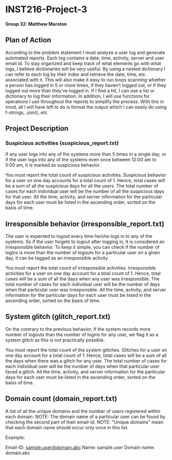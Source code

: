 # INST216-Project-3
#### Group 32: Matthew Marston

## Plan of Action
According to the problem statement I must analyze a user log and generate automated reports. Each log contains a date, time, activity, server and user email id. To stay organized and keep track of what elements go with what logs, I believe dictionaries will be very useful. By using a nested dictionary I can refer to each log by their index and retrieve the date, time, etc. associated with it. This will also make it easy to run loops scanning whether a person has logged in 5 or more times, if they haven't logged out, or if they logged out more than they've logged in. If I find a hit, I can use a list or dictionary to log their information.  In addition, I will use functions for operations I use throughout the reports to simplify the process. With this in mind, all I will have left to do is format the output which I can easily do using f-strings, .join(), etc.

## Project Description
### Suspicious activities (suspicious_report.txt)

If any user logs into any of the systems more than 5 times in a single day, or if the user logs into any of the systems even once between 12:00 am to 5:00 am, it is marked as suspicious behavior. 

You must report the total count of suspicious activities.
Suspicious behavior for a user on one day accounts for a total count of 1.
Hence, total cases will be a sum of all the suspicious days for all the users.
The total number of cases for each individual user will be the number of all the suspicious days for that user.
All the time, activity, and server information for the particular days for each user must be listed in the ascending order, sorted on the basis of time.

## Irresponsible behavior (irresponsible_report.txt)

The user is expected to logout every time he/she logs in to any of the systems. So if the user forgets to logout after logging in, it is considered an irresponsible behavior. To keep it simple, you can check if the number of logins is more than the number of logouts for a particular user on a given day, it can be tagged as an irresponsible activity.

You must report the total count of irresponsible activities.
Irresponsible activities for a user on one day account for a total count of 1.
Hence, total cases will be a sum of all the days when any user was irresponsible.
The total number of cases for each individual user will be the number of days when that particular user was irresponsible.
All the time, activity, and server information for the particular days for each user must be listed in the ascending order, sorted on the basis of time.

## System glitch (glitch_report.txt)

On the contrary to the previous behavior, if the system records more number of logouts than the number of logins for any user, we flag it as a system glitch as this is not practically possible.

You must report the total count of the system glitches.
Glitches for a user on one day account for a total count of 1.
Hence, total cases will be a sum of all the days when there was a glitch for any user.
The total number of cases for each individual user will be the number of days when that particular user faced a glitch.
All the time, activity, and server information for the particular days for each user must be listed in the ascending order, sorted on the basis of time.

##  Domain count (domain_report.txt)

A list of all the unique domains and the number of users registered within each domain.
NOTE: The domain name of a particular user can be found by checking the second part of their email-id.
NOTE: "Unique domains" mean that each domain name should occur only once in this list.

Example:

Email-ID:       sample.user@domain.abc
Name:           sample.user
Domain name:    domain.abc
